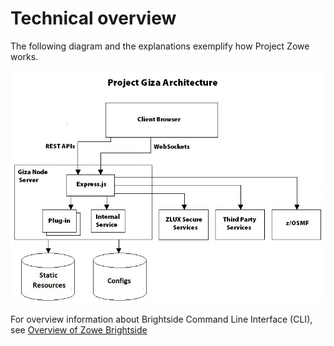 # Technical overview

The following diagram and the explanations exemplify how Project Zowe works.

![diagram](../images/mvd/zluxserverarchitecture.jpg)

For overview information about Brightside Command Line Interface (CLI), see [Overview of Zowe Brightside](cli-releasenotes.md)
